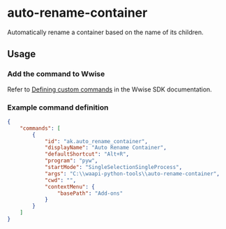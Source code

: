 # auto-rename-container

Automatically rename a container based on the name of its children.

## Usage

### Add the command to Wwise

Refer to [Defining custom commands](https://www.audiokinetic.com/library/edge/?source=SDK&id=defining__custom__commands.html) in the Wwise SDK documentation.

### Example command definition
```json
{
    "commands": [
        {
            "id": "ak.auto_rename_container",
            "displayName": "Auto Rename Container",
            "defaultShortcut": "Alt+R",
            "program": "pyw",
            "startMode": "SingleSelectionSingleProcess",
            "args": "C:\\waapi-python-tools\\auto-rename-container",
            "cwd": "",
            "contextMenu": {
                "basePath": "Add-ons"
            }
        }
    ]
}
```